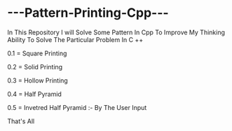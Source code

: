 # ---Pattern-Printing-Cpp---

In This Repository I will Solve Some Pattern In Cpp  To Improve My Thinking  Ability  To Solve The Particular Problem In C ++

0.1 = Square Printing  

0.2 = Solid  Printing 

0.3 = Hollow Printing 

0.4 = Half Pyramid 

0.5 = Invetred Half Pyramid  :- By The User Input  


That's All 

